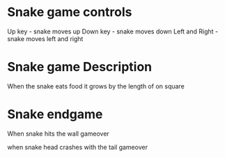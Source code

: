 # Snake game controls

Up key - snake moves up
Down key - snake moves down
Left and Right - snake moves left and right

# Snake game Description 
When the snake eats food it grows by the length of on square

# Snake endgame 
When snake hits the wall gameover

when snake head crashes with the tail gameover
